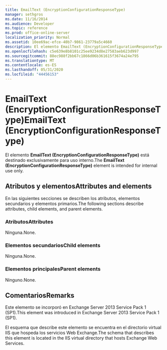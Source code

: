 ```yaml
---
title: EmailText (EncryptionConfigurationResponseType)
manager: sethgros
ms.date: 11/16/2014
ms.audience: Developer
ms.topic: reference
ms.prod: office-online-server
localization_priority: Normal
ms.assetid: 10ee69ac-efce-40b7-9861-23779a5c4660
description: El elemento EmailText (EncryptionConfigurationResponseType) está destinado exclusivamente para uso interno.
ms.openlocfilehash: c5e639e8b8101c25ee9234d8e27583aeb623d997
ms.sourcegitcommit: 88ec988f2bb67c1866d06b361615f3674a24e795
ms.translationtype: MT
ms.contentlocale: es-ES
ms.lasthandoff: 05/31/2020
ms.locfileid: "44456153"
---
```

# <a name="emailtext-encryptionconfigurationresponsetype"></a><span data-ttu-id="04a45-103">EmailText (EncryptionConfigurationResponseType)</span><span class="sxs-lookup"><span data-stu-id="04a45-103">EmailText (EncryptionConfigurationResponseType)</span></span>

<span data-ttu-id="04a45-104">El elemento **EmailText (EncryptionConfigurationResponseType)** está destinado exclusivamente para uso interno.</span><span class="sxs-lookup"><span data-stu-id="04a45-104">The **EmailText (EncryptionConfigurationResponseType)** element is intended for internal use only.</span></span> 

## <a name="attributes-and-elements"></a><span data-ttu-id="04a45-105">Atributos y elementos</span><span class="sxs-lookup"><span data-stu-id="04a45-105">Attributes and elements</span></span>

<span data-ttu-id="04a45-106">En las siguientes secciones se describen los atributos, elementos secundarios y elementos primarios.</span><span class="sxs-lookup"><span data-stu-id="04a45-106">The following sections describe attributes, child elements, and parent elements.</span></span>
  
### <a name="attributes"></a><span data-ttu-id="04a45-107">Atributos</span><span class="sxs-lookup"><span data-stu-id="04a45-107">Attributes</span></span>

<span data-ttu-id="04a45-108">Ninguna.</span><span class="sxs-lookup"><span data-stu-id="04a45-108">None.</span></span>
  
### <a name="child-elements"></a><span data-ttu-id="04a45-109">Elementos secundarios</span><span class="sxs-lookup"><span data-stu-id="04a45-109">Child elements</span></span>

<span data-ttu-id="04a45-110">Ninguna.</span><span class="sxs-lookup"><span data-stu-id="04a45-110">None.</span></span>
  
### <a name="parent-elements"></a><span data-ttu-id="04a45-111">Elementos principales</span><span class="sxs-lookup"><span data-stu-id="04a45-111">Parent elements</span></span>

<span data-ttu-id="04a45-112">Ninguno.</span><span class="sxs-lookup"><span data-stu-id="04a45-112">None.</span></span>
  
## <a name="remarks"></a><span data-ttu-id="04a45-113">Comentarios</span><span class="sxs-lookup"><span data-stu-id="04a45-113">Remarks</span></span>

<span data-ttu-id="04a45-114">Este elemento se incorporó en Exchange Server 2013 Service Pack 1 (SP1).</span><span class="sxs-lookup"><span data-stu-id="04a45-114">This element was introduced in Exchange Server 2013 Service Pack 1 (SP1).</span></span>
  
<span data-ttu-id="04a45-115">El esquema que describe este elemento se encuentra en el directorio virtual IIS que hospeda los servicios Web Exchange.</span><span class="sxs-lookup"><span data-stu-id="04a45-115">The schema that describes this element is located in the IIS virtual directory that hosts Exchange Web Services.</span></span>
  

